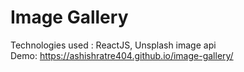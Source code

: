 # Image Gallery

Technologies used : ReactJS, Unsplash image api<br>
Demo: https://ashishratre404.github.io/image-gallery/


